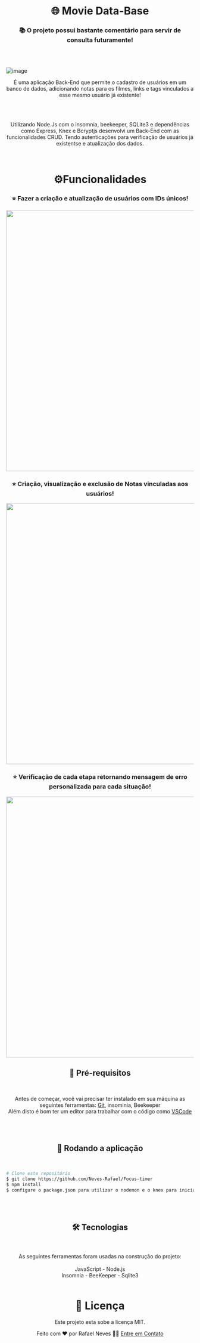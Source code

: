 <h1 align="center">🌐 Movie Data-Base</h1>
<h3 align="center">📚 O projeto possui bastante comentário para servir de consulta futuramente!</h3> <br/> <br/>

![image](https://github.com/Neves-Rafael/Movie-DataBase/assets/136202919/5d47024d-6996-45a5-b6bb-41baf804ecf3)



<p align="center">É uma aplicação Back-End que permite o cadastro de usuários em um banco de dados, adicionando notas para os filmes, links e tags vinculados a esse mesmo usuário já existente!</p>
<br/>
<br/>
<p align="center">Utilizando Node.Js com o insomnia, beekeeper, SQLite3 e dependências como Express, Knex e Bcryptjs desenvolvi um Back-End com as funcionalidades CRUD. Tendo autenticações para verificação de usuários já existentse e atualização dos dados.</p>
<br/>




<h1 align="center">⚙️Funcionalidades</h1>


<h3 align="center">⭐ Fazer a criação e atualização de usuários com IDs únicos!</h3>

<p align="center">
  <img width="700px" src="https://github.com/Neves-Rafael/node-aplication/assets/136202919/732acd6a-125a-4533-8df0-362de82c3341">
</p>

<h3 align="center">⭐ Criação, visualização e exclusão de Notas vinculadas aos usuários!</h3>
<p align="center">
  <img width="700px" src="https://github.com/Neves-Rafael/node-aplication/assets/136202919/9f372a88-2101-4ed5-b1c6-e356b89ce4a3">
</p>

<h3 align="center">⭐ Verificação de cada etapa retornando mensagem de erro personalizada para cada situação!</h3>
<p align="center">
  <img width="700px" src="https://github.com/Neves-Rafael/node-aplication/assets/136202919/bdc319bc-09bd-42c9-9b8b-56ead77cab2a">
</p>


<h2 align="center">🧱 Pré-requisitos</h2>
<br/>

<p align="center">Antes de começar, você vai precisar ter instalado em sua máquina as seguintes ferramentas: <a href="https://git-scm.com">Git</a>, <a>insominia</a>, <a>Beekeeper</a> <br/>
Além disto é bom ter um editor para trabalhar com o código como <a href="https://code.visualstudio.com/">VSCode</a></p>
<br/>
<br/>
<h2 align="center">🎲 Rodando a aplicação</h2>
<br/>

<p align="center">

```bash
# Clone este repositório
$ git clone https://github.com/Neves-Rafael/Focus-timer
$ npm install 
$ configure o package.json para utilizar o nodemon e o knex para iniciar a migrate

```
</p>
<br/>
<br/>

<h2 align="center">🛠 Tecnologias</h2>
<br/>

<p align="center">As seguintes ferramentas foram usadas na construção do projeto:<br/>
<br/>  
JavaScript - Node.js
<br/>
Insomnia - BeeKeeper - Sqlite3
<br/>
<br/>

<h1 align="center">📝 Licença</h1>

<p align="center">Este projeto esta sobe a licença MIT.</p>

<p align="center">Feito com ❤️ por Rafael Neves 👋🏽 <a href="https://www.linkedin.com/in/rafael-neves-profile/">Entre em Contato</a></p>

